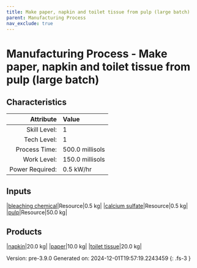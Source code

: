 ```yaml
---
title: Make paper, napkin and toilet tissue from pulp (large batch)
parent: Manufacturing Process
nav_exclude: true
---
```

# Manufacturing Process - Make paper, napkin and toilet tissue from pulp (large batch)


## Characteristics

| Attribute      | Value |
|--------:|:------|
|Skill Level:|1|
|Tech Level:|1|
|Process Time:|500.0 millisols|
|Work Level:|150.0 millisols|
|Power Required:|0.5 kW/hr|

## Inputs

|[bleaching chemical](../resource/bleaching-chemical.html)|Resource|0.5 kg|
|[calcium sulfate](../resource/calcium-sulfate.html)|Resource|0.5 kg|
|[pulp](../resource/pulp.html)|Resource|50.0 kg|

## Products

|[napkin](../resource/napkin.html)|20.0 kg|
|[paper](../resource/paper.html)|10.0 kg|
|[toilet tissue](../resource/toilet-tissue.html)|20.0 kg|


Version: pre-3.9.0 Generated on: 2024-12-01T19:57:19.2243459
{: .fs-3 }

